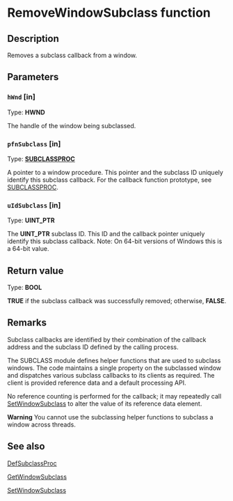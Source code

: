 # RemoveWindowSubclass function

## Description

Removes a subclass callback from a window.

## Parameters

### `hWnd` [in]

Type: **HWND**

The handle of the window being subclassed.

### `pfnSubclass` [in]

Type: **[SUBCLASSPROC](https://learn.microsoft.com/windows/desktop/api/commctrl/nc-commctrl-subclassproc)**

A pointer to a window procedure. This pointer and the subclass ID uniquely identify this subclass callback. For the callback function prototype, see [SUBCLASSPROC](https://learn.microsoft.com/windows/desktop/api/commctrl/nc-commctrl-subclassproc).

### `uIdSubclass` [in]

Type: **UINT_PTR**

The **UINT_PTR** subclass ID. This ID and the callback pointer uniquely identify this subclass callback. Note: On 64-bit versions of Windows this is a 64-bit value.

## Return value

Type: **BOOL**

**TRUE** if the subclass callback was successfully removed; otherwise, **FALSE**.

## Remarks

Subclass callbacks are identified by their combination of the callback address and the subclass ID defined by the calling process.

The SUBCLASS module defines helper functions that are used to subclass windows. The code maintains a single property on the subclassed window and dispatches various subclass callbacks to its clients as required. The client is provided reference data and a default processing API.

No reference counting is performed for the callback; it may repeatedly call [SetWindowSubclass](https://learn.microsoft.com/windows/desktop/api/commctrl/nf-commctrl-setwindowsubclass) to alter the value of its reference data element.

**Warning** You cannot use the subclassing helper functions to subclass a window across threads.

## See also

[DefSubclassProc](https://learn.microsoft.com/windows/desktop/api/commctrl/nf-commctrl-defsubclassproc)

[GetWindowSubclass](https://learn.microsoft.com/windows/desktop/api/commctrl/nf-commctrl-getwindowsubclass)

[SetWindowSubclass](https://learn.microsoft.com/windows/desktop/api/commctrl/nf-commctrl-setwindowsubclass)